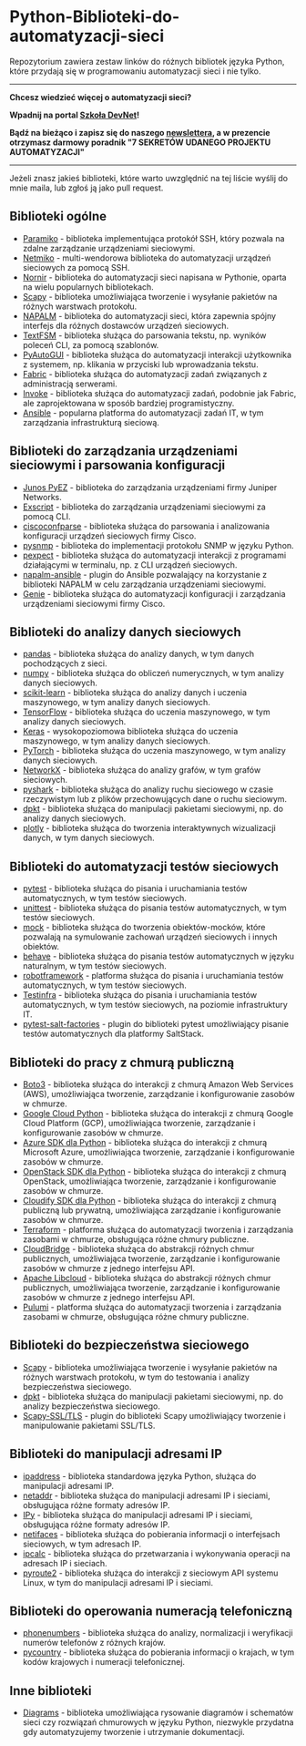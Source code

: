 # Python-Biblioteki-do-automatyzacji-sieci
Repozytorium zawiera zestaw linków do różnych bibliotek języka Python, które przydają się w programowaniu automatyzacji sieci i nie tylko.

---

**Chcesz wiedzieć więcej o automatyzacji sieci?**

**Wpadnij na portal [Szkoła DevNet](https://szkoladevnet.pl)!**

**Bądź na bieżąco i zapisz się do naszego [newslettera](https://szkoladevnet.pl/sekrety), a w prezencie otrzymasz darmowy poradnik "7 SEKRETÓW UDANEGO PROJEKTU AUTOMATYZACJI"**

---

Jeżeli znasz jakieś biblioteki, które warto uwzględnić na tej liście wyślij do mnie maila, lub zgłoś ją jako pull request.

Biblioteki ogólne
-----------------

-   [Paramiko](https://github.com/paramiko/paramiko) - biblioteka implementująca protokół SSH, który pozwala na zdalne zarządzanie urządzeniami sieciowymi.
-   [Netmiko](https://github.com/ktbyers/netmiko) - multi-wendorowa biblioteka do automatyzacji urządzeń sieciowych za pomocą SSH.
-   [Nornir](https://github.com/nornir-automation/nornir) - biblioteka do automatyzacji sieci napisana w Pythonie, oparta na wielu popularnych bibliotekach.
-   [Scapy](https://github.com/secdev/scapy) - biblioteka umożliwiająca tworzenie i wysyłanie pakietów na różnych warstwach protokołu.
-   [NAPALM](https://github.com/napalm-automation/napalm) - biblioteka do automatyzacji sieci, która zapewnia spójny interfejs dla różnych dostawców urządzeń sieciowych.
-   [TextFSM](https://github.com/google/textfsm) - biblioteka służąca do parsowania tekstu, np. wyników poleceń CLI, za pomocą szablonów.
-   [PyAutoGUI](https://github.com/asweigart/pyautogui) - biblioteka służąca do automatyzacji interakcji użytkownika z systemem, np. klikania w przyciski lub wprowadzania tekstu.
-   [Fabric](https://github.com/fabric/fabric) - biblioteka służąca do automatyzacji zadań związanych z administracją serwerami.
-   [Invoke](https://github.com/pyinvoke/invoke) - biblioteka służąca do automatyzacji zadań, podobnie jak Fabric, ale zaprojektowana w sposób bardziej programistyczny.
-   [Ansible](https://github.com/ansible/ansible) - popularna platforma do automatyzacji zadań IT, w tym zarządzania infrastrukturą sieciową.


Biblioteki do zarządzania urządzeniami sieciowymi i parsowania konfiguracji
---------------------------------------------------------------------------

-   [Junos PyEZ](https://github.com/Juniper/py-junos-eznc) - biblioteka do zarządzania urządzeniami firmy Juniper Networks.
-   [Exscript](https://github.com/knipknap/exscript) - biblioteka do zarządzania urządzeniami sieciowymi za pomocą CLI.
-   [ciscoconfparse](https://github.com/mpenning/ciscoconfparse) - biblioteka służąca do parsowania i analizowania konfiguracji urządzeń sieciowych firmy Cisco.
-   [pysnmp](https://github.com/etingof/pysnmp) - biblioteka do implementacji protokołu SNMP w języku Python.
-   [pexpect](https://github.com/pexpect/pexpect) - biblioteka służąca do automatyzacji interakcji z programami działającymi w terminalu, np. z CLI urządzeń sieciowych.
-   [napalm-ansible](https://github.com/napalm-automation/napalm-ansible) - plugin do Ansible pozwalający na korzystanie z biblioteki NAPALM w celu zarządzania urządzeniami sieciowymi.
-   [Genie](https://github.com/CiscoTestAutomation/genieparser) - biblioteka służąca do automatyzacji konfiguracji i zarządzania urządzeniami sieciowymi firmy Cisco.


Biblioteki do analizy danych sieciowych
---------------------------------------

-   [pandas](https://github.com/pandas-dev/pandas) - biblioteka służąca do analizy danych, w tym danych pochodzących z sieci.
-   [numpy](https://github.com/numpy/numpy) - biblioteka służąca do obliczeń numerycznych, w tym analizy danych sieciowych.
-   [scikit-learn](https://github.com/scikit-learn/scikit-learn) - biblioteka służąca do analizy danych i uczenia maszynowego, w tym analizy danych sieciowych.
-   [TensorFlow](https://github.com/tensorflow/tensorflow) - biblioteka służąca do uczenia maszynowego, w tym analizy danych sieciowych.
-   [Keras](https://github.com/keras-team/keras) - wysokopoziomowa biblioteka służąca do uczenia maszynowego, w tym analizy danych sieciowych.
-   [PyTorch](https://github.com/pytorch/pytorch) - biblioteka służąca do uczenia maszynowego, w tym analizy danych sieciowych.
-   [NetworkX](https://github.com/networkx/networkx) - biblioteka służąca do analizy grafów, w tym grafów sieciowych.
-   [pyshark](https://github.com/KimiNewt/pyshark) - biblioteka służąca do analizy ruchu sieciowego w czasie rzeczywistym lub z plików przechowujących dane o ruchu sieciowym.
-   [dpkt](https://github.com/kbandla/dpkt) - biblioteka służąca do manipulacji pakietami sieciowymi, np. do analizy danych sieciowych.
-   [plotly](https://github.com/plotly/plotly.py) - biblioteka służąca do tworzenia interaktywnych wizualizacji danych, w tym danych sieciowych.


Biblioteki do automatyzacji testów sieciowych
---------------------------------------------

-   [pytest](https://github.com/pytest-dev/pytest) - biblioteka służąca do pisania i uruchamiania testów automatycznych, w tym testów sieciowych.
-   [unittest](https://docs.python.org/3/library/unittest.html) - biblioteka służąca do pisania testów automatycznych, w tym testów sieciowych.
-   [mock](https://github.com/testing-cabal/mock) - biblioteka służąca do tworzenia obiektów-mocków, które pozwalają na symulowanie zachowań urządzeń sieciowych i innych obiektów.
-   [behave](https://github.com/behave/behave) - biblioteka służąca do pisania testów automatycznych w języku naturalnym, w tym testów sieciowych.
-   [robotframework](https://github.com/robotframework/robotframework) - platforma służąca do pisania i uruchamiania testów automatycznych, w tym testów sieciowych.
-   [Testinfra](https://github.com/pytest-dev/pytest-testinfra) - biblioteka służąca do pisania i uruchamiania testów automatycznych, w tym testów sieciowych, na poziomie infrastruktury IT.
-   [pytest-salt-factories](https://github.com/saltstack/pytest-salt-factories) - plugin do biblioteki pytest umożliwiający pisanie testów automatycznych dla platformy SaltStack.


Biblioteki do pracy z chmurą publiczną
--------------------------------------

-   [Boto3](https://github.com/boto/boto3) - biblioteka służąca do interakcji z chmurą Amazon Web Services (AWS), umożliwiająca tworzenie, zarządzanie i konfigurowanie zasobów w chmurze.
-   [Google Cloud Python](https://github.com/googleapis/google-cloud-python) - biblioteka służąca do interakcji z chmurą Google Cloud Platform (GCP), umożliwiająca tworzenie, zarządzanie i konfigurowanie zasobów w chmurze.
-   [Azure SDK dla Python](https://github.com/Azure/azure-sdk-for-python) - biblioteka służąca do interakcji z chmurą Microsoft Azure, umożliwiająca tworzenie, zarządzanie i konfigurowanie zasobów w chmurze.
-   [OpenStack SDK dla Python](https://github.com/openstack/openstacksdk) - biblioteka służąca do interakcji z chmurą OpenStack, umożliwiająca tworzenie, zarządzanie i konfigurowanie zasobów w chmurze.
-   [Cloudify SDK dla Python](https://github.com/cloudify-cosmo/cloudify-common) - biblioteka służąca do interakcji z chmurą publiczną lub prywatną, umożliwiająca zarządzanie i konfigurowanie zasobów w chmurze.
-   [Terraform](https://github.com/hashicorp/terraform) - platforma służąca do automatyzacji tworzenia i zarządzania zasobami w chmurze, obsługująca różne chmury publiczne.
-   [CloudBridge](https://github.com/gvlproject/cloudbridge) - biblioteka służąca do abstrakcji różnych chmur publicznych, umożliwiająca tworzenie, zarządzanie i konfigurowanie zasobów w chmurze z jednego interfejsu API.
-   [Apache Libcloud](https://github.com/apache/libcloud) - biblioteka służąca do abstrakcji różnych chmur publicznych, umożliwiająca tworzenie, zarządzanie i konfigurowanie zasobów w chmurze z jednego interfejsu API.
-   [Pulumi](https://github.com/pulumi/pulumi) - platforma służąca do automatyzacji tworzenia i zarządzania zasobami w chmurze, obsługująca różne chmury publiczne.


Biblioteki do bezpieczeństwa sieciowego
---------------------------------------

-   [Scapy](https://github.com/secdev/scapy) - biblioteka umożliwiająca tworzenie i wysyłanie pakietów na różnych warstwach protokołu, w tym do testowania i analizy bezpieczeństwa sieciowego.
-   [dpkt](https://github.com/kbandla/dpkt) - biblioteka służąca do manipulacji pakietami sieciowymi, np. do analizy bezpieczeństwa sieciowego.
-   [Scapy-SSL/TLS](https://github.com/tintinweb/scapy-ssl_tls) - plugin do biblioteki Scapy umożliwiający tworzenie i manipulowanie pakietami SSL/TLS.



Biblioteki do manipulacji adresami IP
-------------------------------------

-   [ipaddress](https://docs.python.org/3/library/ipaddress.html) - biblioteka standardowa języka Python, służąca do manipulacji adresami IP.
-   [netaddr](https://github.com/netaddr/netaddr) - biblioteka służąca do manipulacji adresami IP i sieciami, obsługująca różne formaty adresów IP.
-   [IPy](https://github.com/haypo/python-ipy) - biblioteka służąca do manipulacji adresami IP i sieciami, obsługująca różne formaty adresów IP.
-   [netifaces](https://github.com/al45tair/netifaces) - biblioteka służąca do pobierania informacji o interfejsach sieciowych, w tym adresach IP.
-   [ipcalc](https://github.com/tehmaze/ipcalc) - biblioteka służąca do przetwarzania i wykonywania operacji na adresach IP i sieciach.
-   [pyroute2](https://github.com/svinota/pyroute2) - biblioteka służąca do interakcji z sieciowym API systemu Linux, w tym do manipulacji adresami IP i sieciami.


Biblioteki do operowania numeracją telefoniczną
-----------------------------------------------

-   [phonenumbers](https://github.com/daviddrysdale/python-phonenumbers) - biblioteka służąca do analizy, normalizacji i weryfikacji numerów telefonów z różnych krajów.
-   [pycountry](https://github.com/flyingcircusio/pycountry) - biblioteka służąca do pobierania informacji o krajach, w tym kodów krajowych i numeracji telefonicznej.


Inne biblioteki
---------------

- [Diagrams](https://diagrams.mingrammer.com) - biblioteka umożliwiająca rysowanie diagramów i schematów sieci czy rozwiązań chmurowych w języku Python, niezwykle przydatna gdy automatyzujemy tworzenie i utrzymanie dokumentacji.

